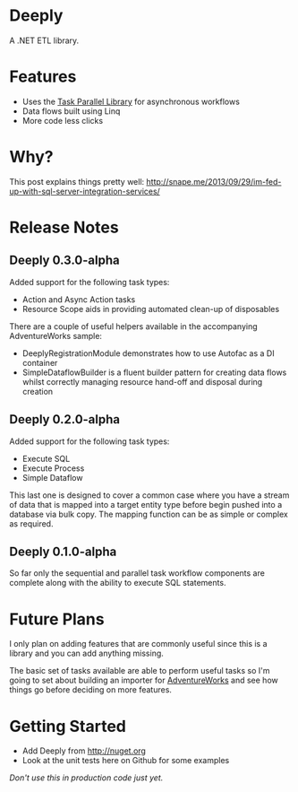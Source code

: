 Deeply
======

A .NET ETL library.

# Features #

* Uses the [Task Parallel Library](http://msdn.microsoft.com/en-us/library/dd460717.aspx) for asynchronous workflows
* Data flows built using Linq
* More code less clicks

# Why? #

This post explains things pretty well: http://snape.me/2013/09/29/im-fed-up-with-sql-server-integration-services/

# Release Notes #

## Deeply 0.3.0-alpha ##

Added support for the following task types:

* Action and Async Action tasks
* Resource Scope aids in providing automated clean-up of disposables

There are a couple of useful helpers available in the accompanying AdventureWorks sample:

* DeeplyRegistrationModule demonstrates how to use Autofac as a DI container
* SimpleDataflowBuilder is a fluent builder pattern for creating data flows whilst correctly managing resource hand-off and disposal during creation 

## Deeply 0.2.0-alpha ##

Added support for the following task types:

* Execute SQL
* Execute Process
* Simple Dataflow

This last one is designed to cover a common case where you have a stream of data that is mapped into a target entity type before begin pushed into a database via bulk copy. The mapping function can be as simple or complex as required. 

## Deeply 0.1.0-alpha ##

So far only the sequential and parallel task workflow components are complete along with the ability to execute SQL statements.

# Future Plans #

I only plan on adding features that are commonly useful since this is a library and you can add anything missing.

The basic set of tasks available are able to perform useful tasks so I'm going to set about building an importer for [AdventureWorks](http://msftdbprodsamples.codeplex.com/releases/view/93587) and see how things go before deciding on more features.

# Getting Started #

* Add Deeply from http://nuget.org
* Look at the unit tests here on Github for some examples

*Don't use this in production code just yet.*